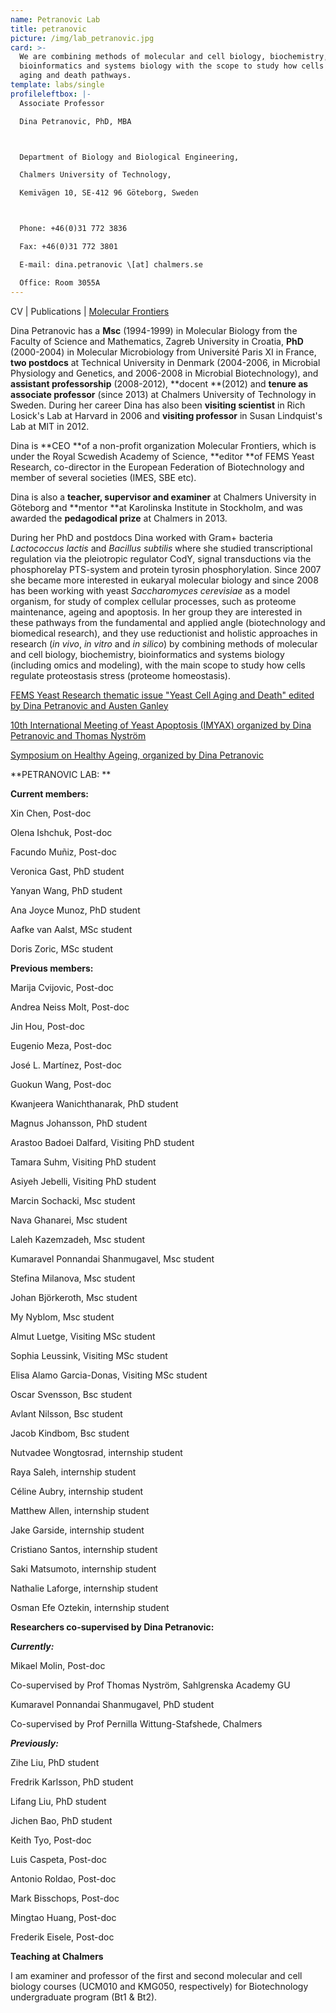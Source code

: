 ```yaml
---
name: Petranovic Lab
title: petranovic
picture: /img/lab_petranovic.jpg
card: >-
  We are combining methods of molecular and cell biology, biochemistry,
  bioinformatics and systems biology with the scope to study how cells regulate
  aging and death pathways.
template: labs/single
profileleftbox: |-
  Associate Professor

  Dina Petranovic, PhD, MBA



  Department of Biology and Biological Engineering,

  Chalmers University of Technology,

  Kemivägen 10, SE-412 96 Göteborg, Sweden



  Phone: +46(0)31 772 3836

  Fax: +46(0)31 772 3801

  E-mail: dina.petranovic \[at] chalmers.se

  Office: Room 3055A
---
```

CV | Publications | [Molecular Frontiers](http://www.molecularfrontiers.com/management-and-editorial-team)

Dina Petranovic has a **Msc** (1994-1999) in Molecular Biology from the Faculty of Science and Mathematics, Zagreb University in Croatia, **PhD** (2000-2004) in Molecular Microbiology from Université Paris XI in France, **two postdocs** at Technical University in Denmark (2004-2006, in Microbial Physiology and Genetics, and 2006-2008 in Microbial Biotechnology), and **assistant professorship** (2008-2012), **docent **(2012) and **tenure as associate professor** (since 2013) at Chalmers University of Technology in Sweden. During her career Dina has also been **visiting scientist** in Rich Losick's Lab at Harvard in 2006 and **visiting professor** in Susan Lindquist's Lab at MIT in 2012.

Dina is **CEO **of a non-profit organization Molecular Frontiers, which is under the Royal Scwedish Academy of Science, **editor **of FEMS Yeast Research, co-director in the European Federation of Biotechnology and member of several societies (IMES, SBE etc).

Dina is also a **teacher, supervisor and examiner** at Chalmers University in Göteborg and **mentor **at Karolinska Institute in Stockholm, and was awarded the **pedagodical prize** at Chalmers in 2013.

During her PhD and postdocs Dina worked with Gram+ bacteria _Lactococcus lactis_ and _Bacillus subtilis_ where she studied transcriptional regulation via the pleiotropic regulator CodY, signal transductions via the phosphorelay PTS-system and protein tyrosin phosphorylation. Since 2007 she became more interested in eukaryal molecular biology and since 2008 has been working with yeast _Saccharomyces cerevisiae_ as a model organism, for study of complex cellular processes, such as proteome maintenance, ageing and apoptosis. In her group they are interested in these pathways from the fundamental and applied angle (biotechnology and biomedical research), and they use reductionist and holistic approaches in research (_in vivo_, _in vitro_ and _in silico_) by combining methods of molecular and cell biology, biochemistry, bioinformatics and systems biology (including omics and modeling), with the main scope to study how cells regulate proteostasis stress (proteome homeostasis).

[FEMS Yeast Research thematic issue "Yeast Cell Aging and Death" edited by Dina Petranovic and Austen Ganley](https://onlinelibrary.wiley.com/toc/15671364/14/1)

[10th International Meeting of Yeast Apoptosis (IMYAX) organized by Dina Petranovic and Thomas Nyström](http://www.sysbio.se/imyaX/)

[Symposium on Healthy Ageing, organized by Dina Petranovic](http://www.chalmers.se/en/areas-of-advance/lifescience/events/Healthy-Ageing-Seminar/Pages/default.aspx)

**PETRANOVIC LAB: **

**Current members:**

Xin Chen,  Post-doc

Olena Ishchuk,  Post-doc

Facundo Muñiz,  Post-doc

Veronica Gast,  PhD student 

Yanyan Wang,  PhD student 

Ana Joyce Munoz,  PhD student 

Aafke van Aalst,  MSc student 

Doris Zoric,  MSc student 

**Previous members:**

Marija Cvijovic, Post-doc

Andrea Neiss Molt, Post-doc

Jin Hou, Post-doc

Eugenio Meza, Post-doc

José L. Martínez, Post-doc

Guokun Wang, Post-doc

Kwanjeera Wanichthanarak,  PhD student 

Magnus Johansson,  PhD student 

Arastoo Badoei Dalfard, Visiting PhD student

Tamara Suhm, Visiting PhD student

Asiyeh Jebelli, Visiting PhD student

Marcin Sochacki, Msc student

Nava Ghanarei, Msc student

Laleh Kazemzadeh, Msc student

Kumaravel Ponnandai Shanmugavel, Msc student

Stefina Milanova, Msc student

Johan Björkeroth, Msc student

My Nyblom, Msc student

Almut Luetge, Visiting MSc student 

Sophia Leussink, Visiting MSc student 

Elisa Alamo Garcia-Donas, Visiting MSc student 

Oscar Svensson, Bsc student

Avlant Nilsson, Bsc student

Jacob Kindbom, Bsc student

Nutvadee Wongtosrad, internship student

Raya Saleh, internship student

Céline Aubry, internship student

Matthew Allen, internship student

Jake Garside, internship student

Cristiano Santos, internship student

Saki Matsumoto, internship student

Nathalie Laforge, internship student

Osman Efe Oztekin, internship student

**Researchers co-supervised by Dina Petranovic:**

**_Currently:_**

Mikael Molin,  Post-doc

Co-supervised by Prof Thomas Nyström, Sahlgrenska Academy GU

Kumaravel Ponnandai Shanmugavel, PhD student

Co-supervised by Prof Pernilla Wittung-Stafshede, Chalmers

**_Previously:_**

Zihe Liu,  PhD student

Fredrik Karlsson,  PhD student

Lifang Liu,  PhD student

Jichen Bao,  PhD student

Keith Tyo,  Post-doc

Luis Caspeta,  Post-doc

Antonio Roldao,  Post-doc

Mark Bisschops,  Post-doc

Mingtao Huang,  Post-doc

Frederik Eisele,  Post-doc

**Teaching at Chalmers**

I am examiner and professor of the first and second molecular and cell biology courses (UCM010 and KMG050, respectively) for Biotechnology undergraduate program (Bt1 & Bt2).
